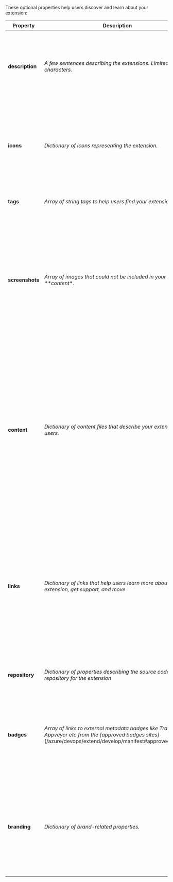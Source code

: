 These optional properties help users discover and learn about your extension:

| Property        | Description                                                                                                                                                     | Notes                                                                                                                                                                                                                                                                                                                                                                                                                                                                                                         |
| --------------- | --------------------------------------------------------------------------------------------------------------------------------------------------------------- | ------------------------------------------------------------------------------------------------------------------------------------------------------------------------------------------------------------------------------------------------------------------------------------------------------------------------------------------------------------------------------------------------------------------------------------------------------------------------------------------------------------- |
| **description** | _A few sentences describing the extensions. Limited to 200 characters._                                                                                         | The description should be your extension's "elevator pitch" - a couple of lines to describe your extension in the Marketplace and make people want to install it. See the example below                                                                                                                                                                                                                                                                                                                       |
| **icons**       | _Dictionary of icons representing the extension._                                                                                                               | Valid keys: `default` (128x128 pixels) of type BMP, GIF, EXIF, JPG, PNG and TIFF). Other keys such as `large` (512x512 pixels) may be supported in the future. The value of each key is the path to the icon file in the extension                                                                                                                                                                                                                                                                            |
| **tags**        | _Array of string tags to help users find your extension._                                                                                                       | Examples: `agile`, `project management`, `task timer`, etc.                                                                                                                                                                                                                                                                                                                                                                                                                                                   |
| **screenshots** | _Array of images that could not be included in your \*\*content_\*.                                                                                             | Screenshots are more valuable when featured in your **content**, and should be used there to help make a quality market details page for your extension. Use **screenshots** for less important images not featured in your **content**. Each image should be 1366x768 pixels. The `path` of each item is the path to the file in the extension.                                                                                                                                                              |
| **content**     | _Dictionary of content files that describe your extension to users._                                                                                            | _Every_ extension should include solid content-it's how you'll show users what your extension can do; make it rich, consumable, and include screenshots where necessary. Include an `overview.md` file as your base content piece. Each file is assumed to be in [GitHub Flavored Markdown](https://help.github.com/articles/github-flavored-markdown/) format. The `path` of each item is the path to the markdown file in the extension. Valid keys: `details`. Other keys will be supported in the future. |
| **links**       | _Dictionary of links that help users learn more about your extension, get support, and move._                                                                   | Valid keys: `getstarted` - first steps, how to setup or use. `learn` - deeper content to help users better understand your extension or service. `license` - end user license agreement. `privacypolicy` - privacy policy for an extension. `support` - get help and support for an extension. The value of each key is an object with a `uri` field, which is the absolute URL of the link                                                                                                                   |
| **repository**  | _Dictionary of properties describing the source code repository for the extension_                                                                              | Valid Keys: `type` - Type of repository. Example: _git_. `uri` - Absolute URL of the repository.                                                                                                                                                                                                                                                                                                                                                                                                              |
| **badges**      | _Array of links to external metadata badges like TravisCI, Appveyor etc from the [approved badges sites]_(/azure/devops/extend/develop/manifest#approvedbadges) | Valid keys: `href` - Link the user navigates to when clicking the badge. `uri` - The absolute URL of the badge image to be displayed. `description` - Description of the badge, to be displayed on hover.                                                                                                                                                                                                                                                                                                     |
| **branding**    | _Dictionary of brand-related properties._                                                                                                                       | Valid keys: `color` - primary color of the extension or publisher; can be a hex (#ff00ff), RGB (rgb(100,200,50)), or supported HTML color names (blue). `theme` - complements the color; use _dark_ for dark branding colors, or _light_ for lighter branding colors.                                                                                                                                                                                                                                         |
